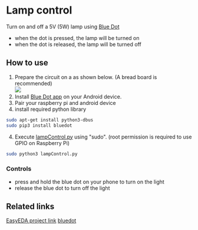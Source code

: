 # Lamp control
Turn on and off a 5V (5W) lamp using [Blue Dot](http://bluedot.readthedocs.io/)
- when the dot is pressed, the lamp will be turned on
- when the dot is released, the lamp will be turned off

## How to use
1. Prepare the circuit on a as shown below. (A bread board is recommended)<br>
![](https://easyeda.com/thumbnail/Lamp_Remote_Switch-2baa493a78684549bfac874557bcf130) 
2. Install [Blue Dot app](https://play.google.com/store/apps/details?id=com.stuffaboutcode.bluedot)
on your Android device.
3. Pair your raspberry pi and android device
4. install required python library
``` bash
sudo apt-get install python3-dbus
sudo pip3 install bluedot
```
4. Execute [lampControl.py](lampControl.py) using "sudo". (root 
permission is required to use GPIO on Raspberry Pi)
``` bash
sudo python3 lampControl.py
```

### Controls
- press and hold the blue dot on your phone to turn on the light
- release the blue dot to turn off the light 

## Related links
[EasyEDA project link](https://easyeda.com/Darren%20Chang/Lamp_Remote_Switch-aba127b5ec6b46fb83a39d7437656e39)
[bluedot](http://bluedot.readthedocs.io/en/latest/gettingstarted.html)